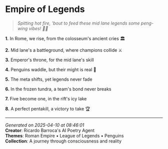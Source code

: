 # Empire of Legends

> *Spitting hot fire, 'bout to feed these mid lane legends some peng-wing vibes! 🐧🔥*

**1.** In Rome, we rise, from the colosseum's ancient cries 🏛️


**2.** Mid lane's a battleground, where champions collide ⚔️


**3.** Emperor's throne, for the mid lane's skill


**4.** Penguins waddle, but their might is real 🐧


**5.** The meta shifts, yet legends never fade


**6.** In the frozen tundra, a team's bond never breaks


**7.** Five become one, in the rift's icy lake


**8.** A perfect pentakill, a victory to take 🏆



---

*Generated on 2025-04-10 at 08:46:01*  
**Creator**: Ricardo Barroca's AI Poetry Agent  
**Themes**: Roman Empire • League of Legends • Penguins  
**Collection**: A journey through consciousness and reality